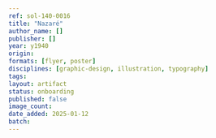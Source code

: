 ```yaml
---
ref: sol-140-0016
title: "Nazaré"
author_name: []
publisher: []
year: y1940
origin:
formats: [flyer, poster]
disciplines: [graphic-design, illustration, typography]
tags:
layout: artifact
status: onboarding
published: false
image_count:
date_added: 2025-01-12
batch:
---
```

